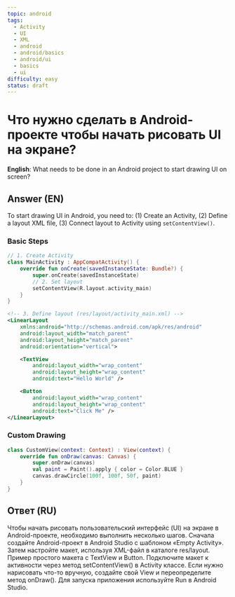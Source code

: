 ```yaml
---
topic: android
tags:
  - Activity
  - UI
  - XML
  - android
  - android/basics
  - android/ui
  - basics
  - ui
difficulty: easy
status: draft
---
```


# Что нужно сделать в Android-проекте чтобы начать рисовать UI на экране?

**English**: What needs to be done in an Android project to start drawing UI on screen?

## Answer (EN)
To start drawing UI in Android, you need to: (1) Create an Activity, (2) Define a layout XML file, (3) Connect layout to Activity using `setContentView()`.

### Basic Steps

```kotlin
// 1. Create Activity
class MainActivity : AppCompatActivity() {
    override fun onCreate(savedInstanceState: Bundle?) {
        super.onCreate(savedInstanceState)
        // 2. Set layout
        setContentView(R.layout.activity_main)
    }
}
```

```xml
<!-- 3. Define layout (res/layout/activity_main.xml) -->
<LinearLayout
    xmlns:android="http://schemas.android.com/apk/res/android"
    android:layout_width="match_parent"
    android:layout_height="match_parent"
    android:orientation="vertical">

    <TextView
        android:layout_width="wrap_content"
        android:layout_height="wrap_content"
        android:text="Hello World" />

    <Button
        android:layout_width="wrap_content"
        android:layout_height="wrap_content"
        android:text="Click Me" />
</LinearLayout>
```

### Custom Drawing

```kotlin
class CustomView(context: Context) : View(context) {
    override fun onDraw(canvas: Canvas) {
        super.onDraw(canvas)
        val paint = Paint().apply { color = Color.BLUE }
        canvas.drawCircle(100f, 100f, 50f, paint)
    }
}
```

## Ответ (RU)
Чтобы начать рисовать пользовательский интерфейс (UI) на экране в Android-проекте, необходимо выполнить несколько шагов. Сначала создайте Android-проект в Android Studio с шаблоном «Empty Activity». Затем настройте макет, используя XML-файл в каталоге res/layout. Пример простого макета с TextView и Button. Подключите макет к активности через метод setContentView() в Activity классе. Если нужно нарисовать что-то вручную, создайте свой View и переопределите метод onDraw(). Для запуска приложения используйте Run в Android Studio.

